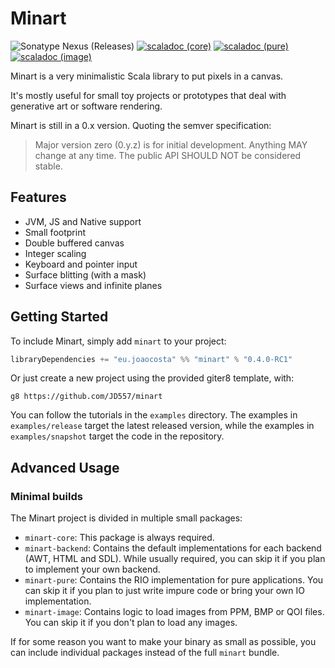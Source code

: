 # Minart

![Sonatype Nexus (Releases)](https://img.shields.io/nexus/r/eu.joaocosta/minart_3?server=https%3A%2F%2Foss.sonatype.org)
 [![scaladoc (core)](https://javadoc.io/badge2/eu.joaocosta/minart-core_3/scaladoc%20%28core%29.svg)](https://javadoc.io/doc/eu.joaocosta/minart-core_3)
 [![scaladoc (pure)](https://javadoc.io/badge2/eu.joaocosta/minart-pure_3/scaladoc%20%28pure%29.svg)](https://javadoc.io/doc/eu.joaocosta/minart-pure_3)
 [![scaladoc (image)](https://javadoc.io/badge2/eu.joaocosta/minart-image_3/scaladoc%20%28image%29.svg)](https://javadoc.io/doc/eu.joaocosta/minartimage_3)

Minart is a very minimalistic Scala library to put pixels in a canvas.

It's mostly useful for small toy projects or prototypes that deal with generative art or software rendering.

Minart is still in a 0.x version. Quoting the semver specification:
> Major version zero (0.y.z) is for initial development. Anything MAY change at any time. The public API SHOULD NOT be considered stable.

## Features

* JVM, JS and Native support
* Small footprint
* Double buffered canvas
* Integer scaling
* Keyboard and pointer input
* Surface blitting (with a mask)
* Surface views and infinite planes

## Getting Started

To include Minart, simply add `minart` to your project:

```scala
libraryDependencies += "eu.joaocosta" %% "minart" % "0.4.0-RC1"
```

Or just create a new project using the provided giter8 template, with:

```
g8 https://github.com/JD557/minart
```

You can follow the tutorials in the `examples` directory.
The examples in `examples/release` target the latest released version, while the examples in `examples/snapshot` target
the code in the repository.


## Advanced Usage

### Minimal builds

The Minart project is divided in multiple small packages:

- `minart-core`: This package is always required.
- `minart-backend`: Contains the default implementations for each backend (AWT, HTML and SDL).
  While usually required, you can skip it if you plan to implement your own backend.
- `minart-pure`: Contains the RIO implementation for pure applications.
  You can skip it if you plan to just write impure code or bring your own IO implementation.
- `minart-image`: Contains logic to load images from PPM, BMP or QOI files.
  You can skip it if you don't plan to load any images.

If for some reason you want to make your binary as small as possible, you can include individual packages instead of
the full `minart` bundle.
